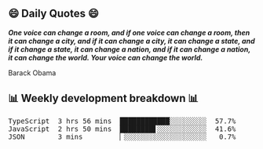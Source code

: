 ## 😄 Daily Quotes 😄

_**One voice can change a room, and if one voice can change a room, then it can change a city, and if it can change a city, it can change a state, and if it change a state, it can change a nation, and if it can change a nation, it can change the world. Your voice can change the world.**_

Barack Obama



## 📊 Weekly development breakdown 📊

<pre>TypeScript  3 hrs 56 mins  ████████████░░░░░░░░░  57.7%
JavaScript  2 hrs 50 mins  ████████▋░░░░░░░░░░░░  41.6%
JSON        3 mins         ▏░░░░░░░░░░░░░░░░░░░░   0.7%</pre>